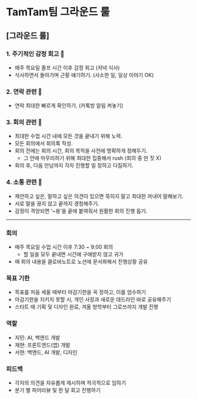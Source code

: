 # TamTam팀 그라운드 룰

## [그라운드 룰]

### 1. 주기적인 감정 회고 💬

- 매주 목요일 졸프 시간 이후 감정 회고 (저녁 식사)
- 식사하면서 돌아가며 근황 얘기하기. (사소한 일, 일상 이야기 OK)

### 2. 연락 관련 📱

- 연락 최대한 빠르게 확인하기. (카톡방 알림 켜놓기)

### 3. 회의 관련 🤝

- 최대한 수업 시간 내에 모든 것을 끝내기 위해 노력.
- 모든 회의에서 회의록 작성.
- 회의 전에는 회의 시간, 회의 목적을 사전에 명확하게 정해두기.
    - 그 안에 마무리하기 위해 최대한 집중해서 rush (회의 중 딴 짓 X)
- 회의 후, 다음 만남까지 각자 진행할 일 정하고 다짐하기.

### 4. 소통 관련 👥

- 제안하고 싶은, 말하고 싶은 의견이 있으면 묵히지 말고 최대한 꺼내어 말해보기.
- 서로 말을 끊지 않고 끝까지 경청해주기.
- 감정이 격양되면 ‘~용’을 끝에 붙여줘서 원활한 회의 진행 돕기.

---

### 회의

- 매주 목요일 수업 시간 이후 7:30 ~ 9:00 회의
    - 할 일을 모두 끝내면 시간에 구애받지 않고 귀가
- 매 회의 내용을 클로바노트로 노션에 문서화해서 진행상황 공유

### 목표 기한

- 목표를 처음 세울 때부터 마감기한을 꼭 정하고, 이를 엄수하기
- 마감기한을 지키지 못할 시, 개인 사정과 새로운 데드라인 바로 공유해주기
- 스타트 때 기획 및 디자인 완료, 겨울 방학부터 그로쓰까지 개발 진행

### 역할

- 지민: AI, 백엔드 개발
- 재현: 프론트엔드(앱) 개발
- 서현: 백엔드, AI 개발, 디자인

### 피드백

- 각자의 의견을 자유롭게 제시하며 적극적으로 임하기
- 분기 별 피어리뷰 및 한 달 회고 진행하기
